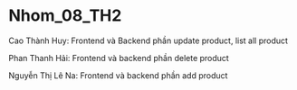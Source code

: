 # Nhom_08_TH2

Cao Thành Huy: Frontend và Backend phần update product, list all product

Phan Thanh Hải: Frontend và backend phần delete product

Nguyễn Thị Lê Na: Frontend và backend phần add product
